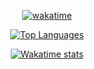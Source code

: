 <div align="center">
  
[![wakatime](https://wakatime.com/badge/user/e564edaf-066d-4722-bb80-acfb140d2fbe.svg)](https://wakatime.com/@e564edaf-066d-4722-bb80-acfb140d2fbe)
  
</div>

<div align="center">
  
 
[![Top Languages](https://github-readme-stats.vercel.app/api/top-langs/?username=vinicius-rech&theme=transparent&show_icons=true&langs_count=4&card_width=495&hide_border=true)](https://github.com/r3c4-d3v/github-readme-stats)
  
</div>

<div align="center">
  
  [![Wakatime stats](https://github-readme-stats.vercel.app/api/wakatime?username=R3C4&theme=transparent&card_width=495&hide_border=true&number_format=long&langs_count=5)](https://github.com/r3c4-d3v/github-readme-stats)
  
</div>
